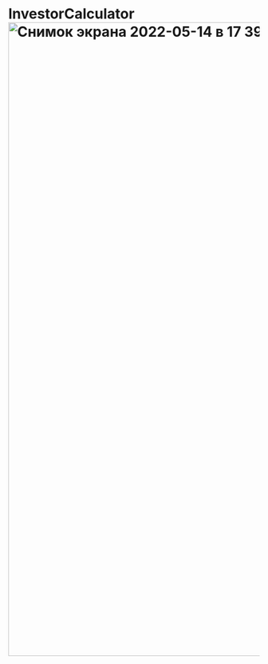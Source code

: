 # InvestorCalculator<img width="1269" alt="Снимок экрана 2022-05-14 в 17 39 01" src="https://user-images.githubusercontent.com/95241900/168430365-5d4d0963-86c3-48fa-8bdc-3cccebfcd0c9.png">
